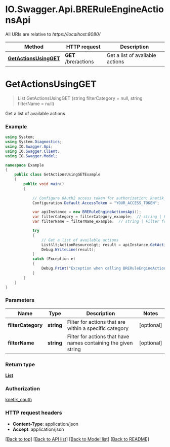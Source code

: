 # IO.Swagger.Api.BRERuleEngineActionsApi

All URIs are relative to *https://localhost:8080/*

Method | HTTP request | Description
------------- | ------------- | -------------
[**GetActionsUsingGET**](BRERuleEngineActionsApi.md#getactionsusingget) | **GET** /bre/actions | Get a list of available actions


<a name="getactionsusingget"></a>
# **GetActionsUsingGET**
> List<ActionResource> GetActionsUsingGET (string filterCategory = null, string filterName = null)

Get a list of available actions

### Example
```csharp
using System;
using System.Diagnostics;
using IO.Swagger.Api;
using IO.Swagger.Client;
using IO.Swagger.Model;

namespace Example
{
    public class GetActionsUsingGETExample
    {
        public void main()
        {
            
            // Configure OAuth2 access token for authorization: knetik_oauth
            Configuration.Default.AccessToken = "YOUR_ACCESS_TOKEN";

            var apiInstance = new BRERuleEngineActionsApi();
            var filterCategory = filterCategory_example;  // string | Filter for actions that are within a specific category (optional) 
            var filterName = filterName_example;  // string | Filter for actions that have names containing the given string (optional) 

            try
            {
                // Get a list of available actions
                List&lt;ActionResource&gt; result = apiInstance.GetActionsUsingGET(filterCategory, filterName);
                Debug.WriteLine(result);
            }
            catch (Exception e)
            {
                Debug.Print("Exception when calling BRERuleEngineActionsApi.GetActionsUsingGET: " + e.Message );
            }
        }
    }
}
```

### Parameters

Name | Type | Description  | Notes
------------- | ------------- | ------------- | -------------
 **filterCategory** | **string**| Filter for actions that are within a specific category | [optional] 
 **filterName** | **string**| Filter for actions that have names containing the given string | [optional] 

### Return type

[**List<ActionResource>**](ActionResource.md)

### Authorization

[knetik_oauth](../README.md#knetik_oauth)

### HTTP request headers

 - **Content-Type**: application/json
 - **Accept**: application/json

[[Back to top]](#) [[Back to API list]](../README.md#documentation-for-api-endpoints) [[Back to Model list]](../README.md#documentation-for-models) [[Back to README]](../README.md)

